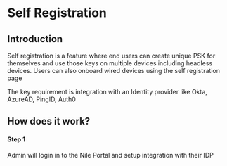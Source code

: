 # Self Registration

## Introduction

Self registration is a feature where end users can create unique PSK for themselves and use those keys on multiple devices including headless devices. Users can also onboard wired devices using the self registration page

The key requirement is integration with an Identity provider like Okta, AzureAD, PingID, Auth0

## How does it work?
#### Step 1 
Admin will login in to the Nile Portal and setup integration with their IDP
